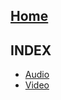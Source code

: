 [Home](../README.md) 
------------------------------------------------------------------------------- 
## INDEX

+ [Audio](audioSamples/README.md) 
+ [Video](videoSamples/README.md) 
